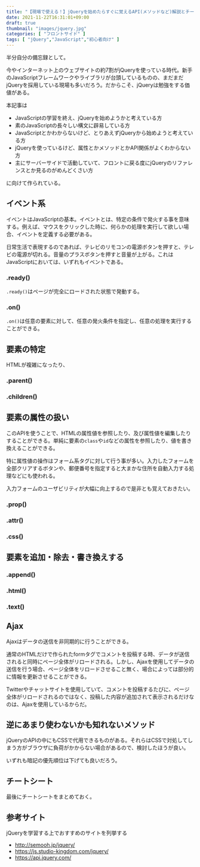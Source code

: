 ```yaml
---
title: "【現場で使える！】jQueryを始めたらすぐに覚えるAPI(メソッドなど)解説とチートシート【JavaScript初心者向け】"
date: 2021-11-22T16:31:01+09:00
draft: true
thumbnail: "images/jquery.jpg"
categories: [ "フロントサイド" ]
tags: [ "jQuery","JavaScript","初心者向け" ]
---
```


半分自分の備忘録として。

今やインターネット上のウェブサイトの約7割がjQueryを使っている時代。新手のJavaScriptフレームワークやライブラリが台頭しているものの、まだまだjQueryを採用している現場も多いだろう。だからこそ、jQueryは勉強をする価値がある。

本記事は

- JavaScriptの学習を終え、jQueryを始めようかと考えている方
- 素のJavaScriptの長々しい構文に辟易している方
- JavaScriptとかわからないけど、とりあえずjQueryから始めようと考えている方
- jQueryを使っているけど、属性とかメソッドとかAPI関係がよくわからない方
- 主にサーバーサイドで活動していて、フロントに戻る度にjQueryのリファレンスとか見るのがめんどくさい方

に向けて作られている。

## イベント系

イベントはJavaScriptの基本。イベントとは、特定の条件で発火する事を意味する。例えば、マウスをクリックした時に、何らかの処理を実行して欲しい場合、イベントを定義する必要がある。

日常生活で表現するのであれば、テレビのリモコンの電源ボタンを押すと、テレビの電源が切れる。音量のプラスボタンを押すと音量が上がる。これはJavaScriptにおいては、いずれもイベントである。

### .ready()

`.ready()`はページが完全にロードされた状態で発動する。



### .on()

`.on()`は任意の要素に対して、任意の発火条件を指定し、任意の処理を実行することができる。



## 要素の特定

HTMLが複雑になったり、

### .parent()
### .children()



## 要素の属性の扱い

このAPIを使うことで、HTMLの属性値を参照したり、及び属性値を編集したりすることができる。単純に要素の`class`や`id`などの属性を参照したり、値を書き換えることができる。

特に属性値の操作はフォーム系タグに対して行う事が多い。入力したフォームを全部クリアするボタンや、郵便番号を指定すると大まかな住所を自動入力する処理などにも使われる。

入力フォームのユーザビリティが大幅に向上するので是非とも覚えておきたい。


### .prop()
### .attr()
### .css()



## 要素を追加・除去・書き換えする

### .append()
### .html()
### .text()




## Ajax

Ajaxはデータの送信を非同期的に行うことができる。

通常のHTMLだけで作られたformタグでコメントを投稿する時、データが送信されると同時にページ全体がリロードされる。しかし、Ajaxを使用してデータの送信を行う場合、ページ全体をリロードさせること無く、場合によっては部分的に情報を更新させることができる。

Twitterやチャットサイトを使用していて、コメントを投稿するたびに、ページ全体がリロードされるのではなく、投稿した内容が追加されて表示されるだけなのは、Ajaxを使用しているからだ。




## 逆にあまり使わないかも知れないメソッド

jQueryのAPIの中にもCSSで代用できるものがある。それらはCSSで対処してしまう方がブラウザに負荷がかからない場合があるので、検討したほうが良い。

いずれも暗記の優先順位は下げても良いだろう。



## チートシート

最後にチートシートをまとめておく。





## 参考サイト

jQueryを学習する上でおすすめのサイトを列挙する

- http://semooh.jp/jquery/
- https://js.studio-kingdom.com/jquery/
- https://api.jquery.com/


